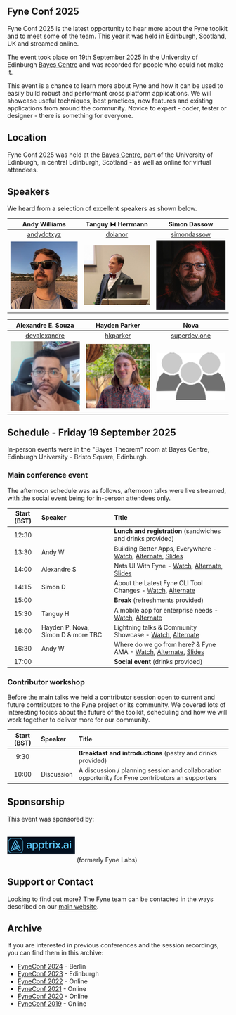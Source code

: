 ## Fyne Conf 2025

Fyne Conf 2025 is the latest opportunity to hear more about the Fyne toolkit and to meet some of the team.
This year it was held in Edinburgh, Scotland, UK and streamed online.

The event took place on 19th September 2025 in the University of Edinburgh [Bayes Centre](https://bayes-centre.ed.ac.uk) and was recorded for people who could not make it.

This event is a chance to learn more about Fyne and how it can be used to
easily build robust and performant cross platform applications.
We will showcase useful techniques, best practices, new features and existing applications from around the community.
Novice to expert - coder, tester or designer - there is something for everyone.

## Location

Fyne Conf 2025 was held at the [Bayes Centre](https://bayes-centre.ed.ac.uk), part of the University of Edinburgh, in central Edinburgh, Scotland - as well as online for virtual attendees.

## Speakers

We heard from a selection of excellent speakers as shown below.

| Andy Williams | Tanguy ⧓ Herrmann | Simon Dassow |
|:---:|:---:|:---:|
| [andydotxyz](https://twitter.com/andydotxyz) | [dolanor](https://github.com/dolanor) | [simondassow](https://masto.ai/@simondassow) |
| ![](/assets/img/andydotxyz.jpg) | <img src="/assets/img/dolanor.jpg" width="200" /> | ![](/assets/img/sdassow.jpg) |

| Alexandre E. Souza | Hayden Parker | Nova |
|:---:|:---:|:---:|
| [devalexandre](https://github.com/devalexandre) | [hkparker](https://github.com/hkparker) | [superdev.one](https://superdev.one)  |
| <img src="/assets/img/alexandre.jpg" width="200" /> | <img src="/assets/img/hkparker.png" width="200" /> | <img src="/assets/img/community.png" width="200" /> |

## Schedule - Friday 19 September 2025

In-person events were in the "Bayes Theorem" room at Bayes Centre, Edinburgh University - Bristo Square, Edinburgh.

### Main conference event

The afternoon schedule was as follows, afternoon talks were live streamed, with the social event being for in-person attendees only.

| Start (BST) | Speaker | Title |
|:---:|:---|:---|
| 12:30 | | **Lunch and registration** (sandwiches and drinks provided) |
| 13:30 | Andy W | Building Better Apps, Everywhere - [Watch](https://youtu.be/hGsp4JB3vFo), [Alternate](https://media.ccc.de/v/fyneconf2025-56433-building-better-apps), [Slides](/archive/2025/welcome.pdf) |
| 14:00 | Alexandre S | Nats UI With Fyne - [Watch](https://youtu.be/qjsb8wO0p-8), [Alternate](https://media.ccc.de/v/fyneconf2025-56434-nats-ui-with-fyne), [Slides](/archive/2025/alexandre.pptx) |
| 14:15 | Simon D | About the Latest Fyne CLI Tool Changes - [Watch](https://youtu.be/E4fDZtSBMpg), [Alternate](https://media.ccc.de/v/fyneconf2025-56435-about-the-latest-fyne) |
| 15:00 | | **Break** (refreshments provided) |
| 15:30 | Tanguy H | A mobile app for enterprise needs - [Watch](https://youtu.be/6ZFm9jJY8O4), [Alternate](https://media.ccc.de/v/fyneconf2025-56436-a-mobile-app-for-ente) |
| 16:00 | Hayden P, Nova, Simon D & more TBC | Lightning talks & Community Showcase - [Watch](https://youtu.be/wFoYu7923v8), [Alternate](https://media.ccc.de/v/fyneconf2025-56437-lightning-talks-commu) |
| 16:30 | Andy W | Where do we go from here? & Fyne AMA - [Watch](https://youtu.be/WJeW-Q3lemM), [Alternate](https://media.ccc.de/v/fyneconf2025-56438-where-do-we-go-from-h), [Slides](/archive/2025/close.pdf) |
| 17:00 | | **Social event** (drinks provided) |

### Contributor workshop

Before the main talks we held a contributor session open to current and future contributors to the Fyne project or its community.
We covered lots of interesting topics about the future of the toolkit, scheduling and how we will work together to deliver more for our community.


| Start (BST) | Speaker | Title |
|:---:|:---|:---|
| 9:30 | | **Breakfast and introductions** (pastry and drinks provided) |
| 10:00 | Discussion | A discussion / planning session and collaboration opportunity for Fyne contributors an supporters |


## Sponsorship

This event was sponsored by:

<a href="https://apptrix.ai" style="text-decoration: none" alt="Apptrix.ai" title="Apptrix.ai"><img src="assets/img/apptrix.png" style="padding: 14pt 0;" width="154" /></a> (formerly Fyne Labs)


## Support or Contact

Looking to find out more? The Fyne team can be contacted
in the ways described on our [main website](https://fyne.io/#contact).


## Archive

If you are interested in previous conferences and the session recordings, you can find them in this archive:

* [FyneConf 2024](/archive/2024) - Berlin
* [FyneConf 2023](/archive/2023) - Edinburgh
* [FyneConf 2022](/archive/2022) - Online
* [FyneConf 2021](/archive/2021) - Online
* [FyneConf 2020](/archive/2020) - Online
* [FyneConf 2019](/archive/2019) - Online
 
